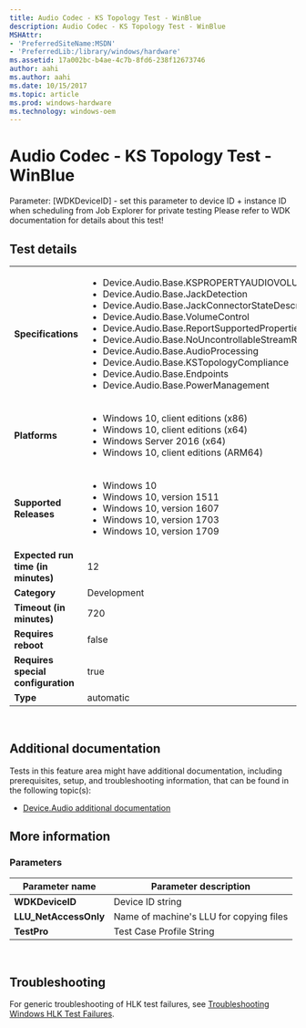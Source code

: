 ```yaml
---
title: Audio Codec - KS Topology Test - WinBlue
description: Audio Codec - KS Topology Test - WinBlue
MSHAttr:
- 'PreferredSiteName:MSDN'
- 'PreferredLib:/library/windows/hardware'
ms.assetid: 17a002bc-b4ae-4c7b-8fd6-238f12673746
author: aahi
ms.author: aahi
ms.date: 10/15/2017
ms.topic: article
ms.prod: windows-hardware
ms.technology: windows-oem
---
```


# <span id="p_hlk_test.907068eb-1f63-45fe-9989-6aff8f8745e9"></span>Audio Codec - KS Topology Test - WinBlue


Parameter: \[WDKDeviceID\] - set this parameter to device ID + instance ID when scheduling from Job Explorer for private testing Please refer to WDK documentation for details about this test!

## Test details
|||
|---|---|
| **Specifications**  | <ul><li>Device.Audio.Base.KSPROPERTYAUDIOVOLUMELEVEL</li><li>Device.Audio.Base.JackDetection</li><li>Device.Audio.Base.JackConnectorStateDescription</li><li>Device.Audio.Base.VolumeControl</li><li>Device.Audio.Base.ReportSupportedProperties</li><li>Device.Audio.Base.NoUncontrollableStreamRouting</li><li>Device.Audio.Base.AudioProcessing</li><li>Device.Audio.Base.KSTopologyCompliance</li><li>Device.Audio.Base.Endpoints</li><li>Device.Audio.Base.PowerManagement</li></ul> |  
| **Platforms**   | <ul><li>Windows 10, client editions (x86)</li><li>Windows 10, client editions (x64)</li><li>Windows Server 2016 (x64)</li><li>Windows 10, client editions (ARM64)</li></ul> |
| **Supported Releases** | <ul><li>Windows 10</li><li>Windows 10, version 1511</li><li>Windows 10, version 1607</li><li>Windows 10, version 1703</li><li>Windows 10, version 1709</li></ul> |
|**Expected run time (in minutes)**| 12 |
|**Category**| Development |
|**Timeout (in minutes)**| 720 |
|**Requires reboot**| false |
|**Requires special configuration**| true |
|**Type**| automatic |

 

## <span id="Additional_documentation"></span><span id="additional_documentation"></span><span id="ADDITIONAL_DOCUMENTATION"></span>Additional documentation


Tests in this feature area might have additional documentation, including prerequisites, setup, and troubleshooting information, that can be found in the following topic(s):

-   [Device.Audio additional documentation](device-audio-additional-documentation.md)

## <span id="More_information"></span><span id="more_information"></span><span id="MORE_INFORMATION"></span>More information


### <span id="Parameters"></span><span id="parameters"></span><span id="PARAMETERS"></span>Parameters

| Parameter name         | Parameter description                   |
|------------------------|-----------------------------------------|
| **WDKDeviceID**        | Device ID string                        |
| **LLU\_NetAccessOnly** | Name of machine's LLU for copying files |
| **TestPro**            | Test Case Profile String                |

 

## <span id="Troubleshooting"></span><span id="troubleshooting"></span><span id="TROUBLESHOOTING"></span>Troubleshooting


For generic troubleshooting of HLK test failures, see [Troubleshooting Windows HLK Test Failures](..\user\troubleshooting-windows-hlk-test-failures.md).

 

 






